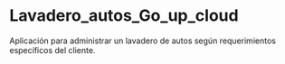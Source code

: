 # Lavadero_autos_Go_up_cloud
Aplicación para administrar un lavadero de autos según requerimientos específicos del cliente.
